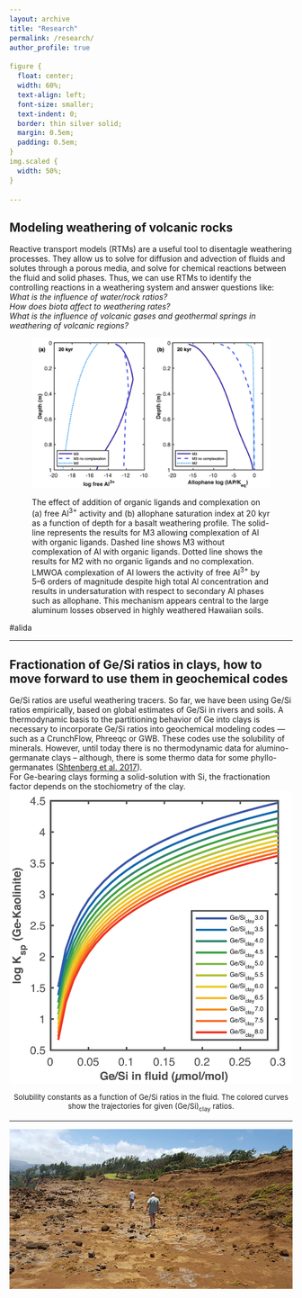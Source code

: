 ```yaml
---
layout: archive
title: "Research"
permalink: /research/
author_profile: true

figure {
  float: center;
  width: 60%;
  text-align: left;
  font-size: smaller;
  text-indent: 0;
  border: thin silver solid;
  margin: 0.5em;
  padding: 0.5em;
}
img.scaled {
  width: 50%;
}

---
```

<h2><b>Modeling weathering of volcanic rocks</b></h2> 
Reactive transport models (RTMs) are a useful tool to disentagle weathering processes. They allow us to solve for diffusion and advection of fluids and solutes through a porous media, and solve for chemical reactions between the fluid and solid phases. Thus, we can use RTMs to identify the controlling reactions in a weathering system and answer questions like: <br>
<i>What is the influence of water/rock ratios?</i> <br>
<i>How does biota affect to weathering rates?</i> <br>
<i>What is the influence of volcanic gases and geothermal springs in weathering of volcanic regions?</i><br>

<figure>
  <p><img class=scaled src="/images/volcanic_weathering_RTM.png">
  <figcaption>The effect of addition of organic ligands and complexation on (a) free Al<sup>3+</sup> activity and (b) allophane saturation index at 20 kyr as a function of depth for a basalt weathering profile. The solid-line represents the results for M3 allowing complexation of Al with organic ligands. Dashed line shows M3 without complexation of Al with organic ligands. Dotted line shows the results for M2 with no organic ligands and no complexation. <br>
LMWOA complexation of Al lowers the activity of free Al<sup>3+</sup> by 5–6 orders of magnitude despite high total Al concentration and results in undersaturation with respect to secondary Al phases such as allophane. This mechanism appears central to the large aluminum losses observed in highly weathered Hawaiian soils.</figcaption>
</figure>
#alida

---
<h2><b>Fractionation of Ge/Si ratios in clays, how to move forward to use them in geochemical codes</b></h2> 
Ge/Si ratios are useful weathering tracers. So far, we have been using Ge/Si ratios empirically, based on global estimates of Ge/Si in rivers and soils. A thermodynamic basis to the partitioning behavior of Ge into clays is necessary to incorporate Ge/Si ratios into geochemical modeling codes — such as a CrunchFlow, Phreeqc or GWB. These codes use the solubility of minerals. However, until today there is no thermodynamic data for alumino-germanate clays – although, there is some thermo data for some phyllo-germanates (<a href="https://link.springer.com/article/10.1134/S0036023617110183">Shtenberg et al. 2017</a>).<br>
For Ge-bearing clays forming a solid-solution with Si, the fractionation factor depends on the stochiometry of the clay.<br>

<img style="float: center;" src="/images/Ksp_Gekaolinite-01.png">
<center><p style="font-size:small">Solubility constants as a function of Ge/Si ratios in the fluid. The colored curves show the trajectories for given (Ge/Si)<sub>clay</sub> ratios.</p>


---
<img style="float: center;" src="/images/research2.jpg">


